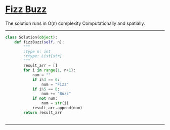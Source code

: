 # [Fizz Buzz](https://leetcode.com/explore/featured/card/top-interview-questions-easy/102/math/743/)

The solution runs in O(n) complexity Computationally and spatially.
___
```python
class Solution(object):
    def fizzBuzz(self, n):
        """
        :type n: int
        :rtype: List[str]
        """
        result_arr = []
        for i in range(1, n+1):
            num = ""
            if i%3 == 0:
                num = "Fizz"
            if i%5 == 0:
                num += "Buzz"
            if not num:
                num = str(i)
            result_arr.append(num)
        return result_arr
        
```
___